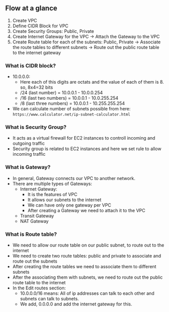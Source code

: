 
## Flow at a glance

1. Create VPC
2. Define CIDR Block for VPC
3. Create Security Groups: Public, Private
4. Create Internet Gateway for the VPC -> Attach the Gateway to the VPC
5. Create Route table for each of the subnets: Public, Private -> Associate the route tables to different subnets -> Route out the public route table to the internet gateway

### What is CIDR block?

- 10.0.0.0:
  - Here each of this digits are octats and the value of each of them is 8. so, 8x4=32 bits
  - /24 (last number) = 10.0.0.1 - 10.0.0.254
  - /16 (last two numbers) = 10.0.0.1 - 10.0.255.254
  - /8 (last three numbers) = 10.0.0.1 - 10.255.255.254
- We can calculate number of subnets possible from here: `https://www.calculator.net/ip-subnet-calculator.html`

### What is Security Group?

- It acts as a virtual firewall for EC2 instances to controll incoming and outgoing traffic
- Security group is related to EC2 instances and here we set rule to allow incoming traffic

### What is Gateway?

- In general, Gateway connects our VPC to another network.
- There are multiple types of Gateways:
  - Internet Gateway:
    - It is the features of VPC
    - It allows our subnets to the internet
    - We can have only one gateway per VPC
    - After creating a Gateway we need to attach it to the VPC
  - Transit Gateway
  - NAT Gateway


### What is Route table?

- We need to allow our route table on our public subnet, to route out to the internet
- We need to create two route tables: public and private to associate and route out the subnets
- After creating the route tables we need to associate them to different subnets
- After the associating them with subnets, we need to route out the public route table to the internet
- In the Edit routes section: 
  - 10.0.0.0/16 means: All of ip addresses can talk to each other and subnets can talk to subnets.
  - We add, 0.0.0.0 and add the internet gateway for this.